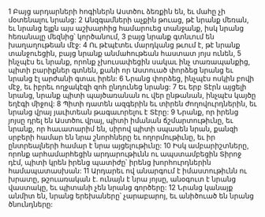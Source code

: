 1 Բայց արդարների հոգիներն Աստծու ձեռքին են,
եւ մահը չի մօտենալու նրանց:
2 Անզգամների աչքին թուաց, թէ նրանք մեռան,
եւ նրանց ելքն այս աշխարհից համարուեց տանջանք,
իսկ նրանց հեռանալը մեզնից՝ կործանում,
3 բայց նրանք գտնւում են խաղաղութեան մէջ:
4 Ու թէպէտեւ մարդկանց թւում է, թէ նրանք տանջուեցին,
բայց նրանք անմահութեան հաստատ յոյս ունեն,
5 ինչպէս եւ նրանք, որոնք չխուսափեցին սակաւ ինչ տառապանքից, պիտի բարիքներ գտնեն,
քանի որ Աստուած փորձեց նրանց
եւ նրանց էլ արժանի գտաւ իրեն:
6 Նրանց փորձեց, ինչպէս ոսկին բովի մէջ,
եւ իբրեւ ողջակէզի զոհ ընդունեց նրանց:
7 Եւ երբ Տէրն այցելի նրանց,
նրանք պիտի պայծառանան ու վեր ընթանան,
ինչպէս կայծը եղէգի միջով:
8 Պիտի դատեն ազգերին եւ տիրեն ժողովուրդներին,
եւ նրանց վրայ յաւիտեան թագաւորելու է Տէրը:
9 Նրանք, որ իրենց յոյսը դրել են Աստծու վրայ,
պիտի իմանան ճշմարտութիւնը,
եւ նրանք, որ հաւատարիմ են, սիրով պիտի սպասեն նրան,
քանզի սրբերի համար են նրա շնորհները եւ ողորմութիւնը,
եւ իր ընտրեալների համար է նրա այցելութիւնը:
10 Իսկ ամբարիշտները, որոնք արհամարհեցին արդարութիւնն ու ապստամբեցին Տիրոջ դէմ,
պիտի կրեն իրենց պատիժը՝ իրենց խորհուրդներին համապատասխան:
11 Արդարեւ ով անարգում է իմաստութիւնն ու խրատը, թշուառական է.
ունայն է նրա յոյսը, անօգուտ է նրանց վաստակը,
եւ պիտանի չեն նրանց գործերը:
12 Նրանց կանայք անմիտ են,
նրանց երեխաները՝ չարաբարոյ,
եւ անիծուած են նրանց ծնունդները:
